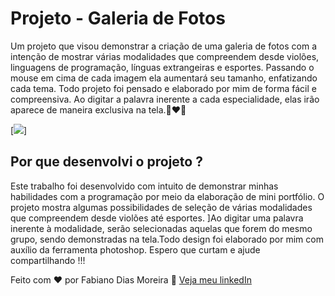 # Projeto - Galeria de Fotos
Um projeto que visou demonstrar a criação de uma galeria de fotos com a intenção de mostrar várias modalidades que compreendem desde violões, linguagens de programação, línguas extrangeiras e esportes. Passando o mouse em cima de cada imagem ela aumentará seu tamanho, enfatizando cada tema. Todo projeto foi pensado e elaborado por mim de forma fácil e compreensiva. Ao digitar a palavra inerente a cada especialidade, elas irão aparece de maneira exclusiva na tela.🚀❤🙌

[<img src="./animacao-tela-galeria.gif">]

## Por que desenvolvi o projeto ?

Este trabalho foi desenvolvido com intuito de demonstrar minhas habilidades com a programação por meio da elaboração de mini portfólio. O projeto mostra algumas possibilidades de seleção de várias modalidades que compreendem desde violões até esportes. ]Ao digitar uma palavra inerente à modalidade, serão selecionadas aquelas que forem do mesmo grupo, sendo demonstradas na tela.Todo design foi elaborado por mim com auxílio da ferramenta photoshop. Espero que curtam e ajude compartilhando !!!

Feito com ❤ por Fabiano Dias Moreira 👏 [Veja meu linkedIn](https://www.linkedin.com/in/fabiano-dias-moreira-b851b7217/)